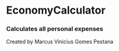 # EconomyCalculator

### Calculates all personal expenses

Created by Marcus Vinicius Gomes Pestana

